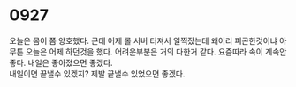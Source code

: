 # 0927
오늘은 몸이 쫌 양호했다. 근데 어제 롤 서버 터져서 일찍잤는데 왜이리 피곤한것이냐
아무튼 오늘은 어제 하던것을 했다. 어려운부분은 거의 다한거 같다. 요즘따라 속이 계속안좋다. 내일은
좋아졌으면 좋겠다.<br>
내일이면 끝낼수 있겠지? 제발 끝낼수 있었으면 좋겠다.